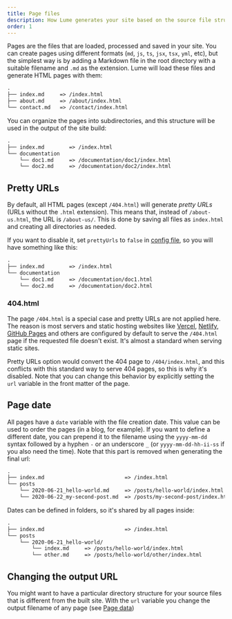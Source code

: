 ```yaml
---
title: Page files
description: How Lume generates your site based on the source file structure
order: 1
---
```


Pages are the files that are loaded, processed and saved in your site. You can
create pages using different formats (`md`, `js`, `ts`, `jsx`, `tsx`, `yml`,
etc), but the simplest way is by adding a Markdown file in the root directory
with a suitable filename and `.md` as the extension. Lume will load these files
and generate HTML pages with them:

```txt
.
├── index.md     => /index.html
├── about.md     => /about/index.html
└── contact.md   => /contact/index.html
```

You can organize the pages into subdirectories, and this structure will be used
in the output of the site build:

```txt
.
├── index.md        => /index.html
└── documentation
    └── doc1.md     => /documentation/doc1/index.html
    └── doc2.md     => /documentation/doc2/index.html
```

## Pretty URLs

By default, all HTML pages (except `/404.html`) will generate _pretty URLs_
(URLs without the `.html` extension). This means that, instead of
`/about-us.html`, the URL is `/about-us/`. This is done by saving all files as
`index.html` and creating all directories as needed.

If you want to disable it, set `prettyUrls` to `false` in
[config file](../configuration/config-file.md#prettyurls), so you will have
something like this:

```txt
.
├── index.md        => /index.html
└── documentation
    └── doc1.md     => /documentation/doc1.html
    └── doc2.md     => /documentation/doc2.html
```

### 404.html

The page `/404.html` is a special case and pretty URLs are not applied here. The
reason is most servers and static hosting websites like
[Vercel](https://vercel.com/guides/custom-404-page#static-site-generator-(ssg)),
[Netlify](https://docs.netlify.com/routing/redirects/redirect-options/#custom-404-page-handling),
[GitHub Pages](https://docs.github.com/en/pages/getting-started-with-github-pages/creating-a-custom-404-page-for-your-github-pages-site)
and others are configured by default to serve the `/404.html` page if the
requested file doesn't exist. It's almost a standard when serving static sites.

Pretty URLs option would convert the 404 page to `/404/index.html`, and this
conflicts with this standard way to serve 404 pages, so this is why it's
disabled. Note that you can change this behavior by explicitly setting the `url`
variable in the front matter of the page.

## Page date

All pages have a `date` variable with the file creation date. This value can be
used to order the pages (in a blog, for example). If you want to define a
different date, you can prepend it to the filename using the `yyyy-mm-dd` syntax
followed by a hyphen `-` or an underscore `_` (or `yyyy-mm-dd-hh-ii-ss` if you
also need the time). Note that this part is removed when generating the final
url:

```txt
.
├── index.md                          => /index.html
└── posts
    └── 2020-06-21_hello-world.md     => /posts/hello-world/index.html
    └── 2020-06-22_my-second-post.md  => /posts/my-second-post/index.html
```

Dates can be defined in folders, so it's shared by all pages inside:

```txt
.
├── index.md                          => /index.html
└── posts
    └── 2020-06-21_hello-world/
        └── index.md     => /posts/hello-world/index.html
        └── other.md     => /posts/hello-world/other/index.html
```

## Changing the output URL

You might want to have a particular directory structure for your source files
that is different from the built site. With the `url` variable you change the
output filename of any page (see [Page data](../creating-pages/page-data.md))
